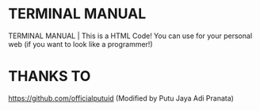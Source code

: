 # TERMINAL MANUAL

TERMINAL MANUAL | This is a HTML Code!
You can use for your personal web (if you want to look like a programmer!)

# THANKS TO
https://github.com/officialputuid (Modified by Putu Jaya Adi Pranata)
